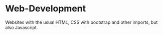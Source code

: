 # Web-Development

Websites with the usual HTML, CSS with bootstrap and other imports, but also Javascript.
